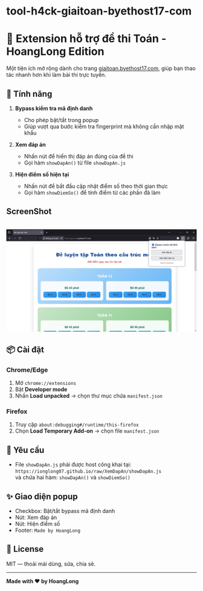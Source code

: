 # tool-h4ck-giaitoan-byethost17-com
# 🧠 Extension hỗ trợ đề thi Toán - HoangLong Edition

Một tiện ích mở rộng dành cho trang [giaitoan.byethost17.com](https://giaitoan.byethost17.com), giúp bạn thao tác nhanh hơn khi làm bài thi trực tuyến.

## 🚀 Tính năng

1. **Bypass kiểm tra mã định danh**  
   - Cho phép bật/tắt trong popup  
   - Giúp vượt qua bước kiểm tra fingerprint mà không cần nhập mật khẩu

2. **Xem đáp án**  
   - Nhấn nút để hiển thị đáp án đúng của đề thi  
   - Gọi hàm `showDapAn()` từ file `showDapAn.js`

3. **Hiện điểm số hiện tại**  
   - Nhấn nút để bắt đầu cập nhật điểm số theo thời gian thực  
   - Gọi hàm `showDiemSo()` để tính điểm từ các phần đã làm

## ScreenShot
<br/><img src="https://raw.githubusercontent.com/0hoanglong/tool-h4ck-giaitoan-byethost17-com/refs/heads/main/ScreenShot/ScreenShot_20250922124919.jpeg">

## 📦 Cài đặt

### Chrome/Edge

1. Mở `chrome://extensions`  
2. Bật **Developer mode**  
3. Nhấn **Load unpacked** → chọn thư mục chứa `manifest.json`

### Firefox

1. Truy cập `about:debugging#/runtime/this-firefox`  
2. Chọn **Load Temporary Add-on** → chọn file `manifest.json`


## 🧩 Yêu cầu

- File `showDapAn.js` phải được host công khai tại:  
  `https://ionglong07.github.io/raw/XemDapAn/showDapAn.js`  
  và chứa hai hàm: `showDapAn()` và `showDiemSo()`

## ✨ Giao diện popup

- Checkbox: Bật/tắt bypass mã định danh  
- Nút: Xem đáp án  
- Nút: Hiện điểm số  
- Footer: `Made by HoangLong`

## 📜 License

MIT — thoải mái dùng, sửa, chia sẻ.

---

**Made with ❤️ by HoangLong**

